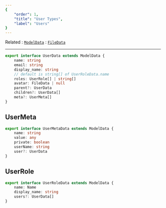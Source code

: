 ```yaml
---
{
	"order": 1,
	"title": "User Types",
	"label": "Users"
}
---
```

Related
: [`ModelData`](/types/ModelData)
: [`FileData`](/types/FileData)

---

```typescript
export interface UserData extends ModelData {
	name: string
	email: string
	display_name: string
	// default is string[] of UserRoleData.name
	roles: UserRole[] | string[]
	avatar: FileData | null
	parent?: UserData
	children?: UserData[]
	meta?: UserMeta[]
}
```

## UserMeta

```typescript
export interface UserMetaData extends ModelData {
	name: string
	value: any
	private: boolean
	userName: string
	user?: UserData
}
```

## UserRole

```typescript
export interface UserRoleData extends ModelData {
	name: Name
	display_name: string
	users?: UserData[]
}
```
